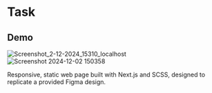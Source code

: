 # Task
## Demo
![Screenshot_2-12-2024_15310_localhost](https://github.com/user-attachments/assets/e44c4e81-9b5d-4d7b-bece-f1b40c2817ba)
![Screenshot 2024-12-02 150358](https://github.com/user-attachments/assets/cde6ffdf-12d4-458c-afb1-e7a40df57204)


Responsive, static web page built with Next.js and SCSS, designed to replicate a provided Figma design.
